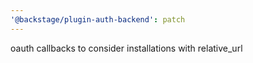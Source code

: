 ```yaml
---
'@backstage/plugin-auth-backend': patch
---
```


oauth callbacks to consider installations with relative_url
